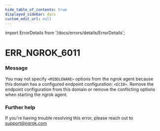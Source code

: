 ```yaml
---
hide_table_of_contents: true
displayed_sidebar: docs
custom_edit_url: null
---
```


import ErrorDetails from '/docs/errors/details/ErrorDetails';

# ERR_NGROK_6011

### Message
You may not specify `<MIDDLEWARE>` options from the ngrok agent because this domain has a configured endpoint configuration: `<ECID>`. Remove the endpoint configuration from this domain or remove the conflicting options when starting the ngrok agent.

### Further help
If you're having trouble resolving this error, please reach out to [support@ngrok.com](mailto:support@ngrok.com?subject=Help%20with%20ERR_NGROK_6011)

<ErrorDetails error='err_ngrok_6011' />
